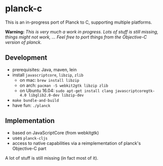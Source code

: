 # planck-c

This is an in-progress port of Planck to C, supporting multiple
platforms.

**Warning:** *This is very much a work in progress.  Lots of stuff is still missing, things might not work, ...  Feel free to port things from the Objective-C version of planck.*

## Development

- prerequisites: Java, maven, lein
- install `javascriptcore`, `libzip`, `zlib`
    - on mac: `brew install libzip`
    - on arch: `pacman -S webkit2gtk libzip zlib`
    - on Ubuntu 16.04: `sudo apt-get install clang javascriptcoregtk-4.0 libglib2.0-dev libzip-dev`
- `make bundle-and-build`
- have fun: `./planck`

## Implementation

- based on JavaScriptCore (from webkitgtk)
- uses `planck-cljs`
- access to native capabilities via a reimplementation of
    planck's Objective-C part

A lot of stuff is still missing (in fact most of it).
